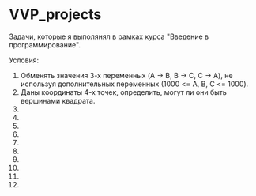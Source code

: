 # VVP_projects
Задачи, которые я выполянял в рамках курса "Введение в программирование".

Условия:
1. Обменять значения 3-х переменных (A -> B, B -> C, C -> A), не используя
дополнительных переменных (1000 <= A, B, C <= 1000).
2. Даны координаты 4-х точек, определить, могут ли они быть вершинами квадрата.
3.
4.
5.
6.
7.
8.
9.
10.
11.
12.
